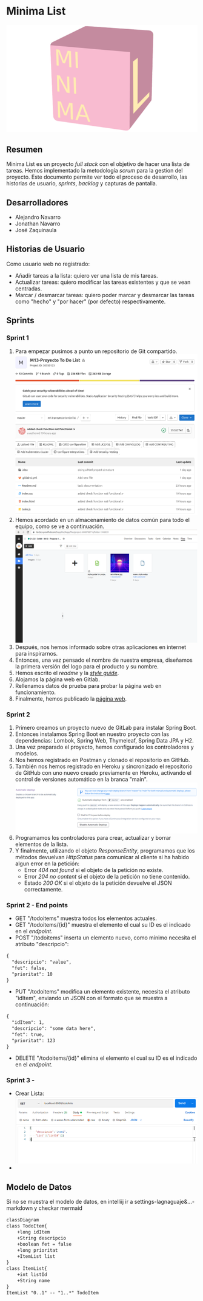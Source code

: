 # Minima List

![task1](img/readme/MinimalistLogo.png)

## Resumen

Minima List es un proyecto *full stack* con el objetivo de hacer una lista de tareas.
Hemos implementado la metodología *scrum* para la gestion del proyecto.
Este documento permite ver todo el proceso de desarrollo, las historias de usuario, *sprints*, *backlog* y capturas de pantalla.

## Desarrolladores

- Alejandro Navarro
- Jonathan Navarro
- José Zaquinaula

## Historias de Usuario

Como usuario web no registrado:
- Añadir tareas a la lista: quiero ver una lista de mis tareas.
- Actualizar tareas: quiero modificar las tareas existentes y que se vean centradas.
- Marcar / desmarcar tareas: quiero poder marcar y desmarcar las tareas como "hecho" y "por hacer" (por defecto) respectivamente.

## Sprints

### Sprint 1

1. Para empezar pusimos a punto un repositorio de Git compartido.
![task6](img/readme/gitlab.png)
2. Hemos acordado en un almacenamiento de datos común para todo el equipo, como se ve a continuación.
![task1](img/readme/proofhubFiles.png)
3. Después, nos hemos informado sobre otras aplicaciones en internet para inspirarnos.
4. Entonces, una vez pensado el nombre de nuestra empresa, diseñamos la primera versión del logo para el producto y su nombre.
5. Hemos escrito el *readme* y la *[style guide](https://itecbcn.proofhub.com/go?rpEkAwb)*.
6. Alojamos la página web en Gitlab.
7. Rellenamos datos de prueba para probar la página web en funcionamiento.
8. Finalmente, hemos publicado la [página web](https://josezaq.gitlab.io/m13-proyecto-to-do-list/).


### Sprint 2

1. Primero creamos un proyecto nuevo de GitLab para instalar Spring Boot.
2. Entonces instalamos Spring Boot en nuestro proyecto con las dependencias: Lombok, Spring Web, Thymeleaf, Spring Data JPA y H2.
3. Una vez preparado el proyecto, hemos configurado los controladores y modelos.
4. Nos hemos registrado en Postman y clonado el repositorio en GitHub.
5. También nos hemos registrado en Heroku y sincronizado el repositorio de GitHub con uno nuevo creado previamente en Heroku, activando el control de versiones automático en la branca "main".
![task1](img/readme/syncDeployment.png)
6. Programamos los controladores para crear, actualizar y borrar elementos de la lista.
7. Y finalmente, utilizando el objeto *ResponseEntity*, programamos que los métodos devuelvan *HttpStatus* para comunicar al cliente si ha habido algun error en la petición:
    - Error *404 not found* si el objeto de la petición no existe.
    - Error *204 no content* si el objeto de la petición no tiene contenido.
    - Estado *200 OK* si el objeto de la petición devuelve el JSON correctamente.

### Sprint 2 - End points

- GET "/todoitems" muestra todos los elementos actuales.
- GET "/todoitems/{id}" muestra el elemento el cual su ID es el indicado en el *endpoint*.
- POST "/todoitems" inserta un elemento nuevo, como mínimo necesita el atributo "descripcio":
```
{
  "descripcio": "value",
  "fet": false,
  "prioritat": 10
}
```
- PUT "/todoitems" modifica un elemento existente, necesita el atributo "idItem", enviando un JSON con el formato que se muestra a continuación:
```
{
  "idItem": 1,
  "descripcio": "some data here",
  "fet": true,
  "prioritat": 123
}
```
- DELETE "/todoitems/{id}" elimina el elemento el cual su ID es el indicado en el *endpoint*.
###  Sprint 3 - 
- Crear Lista:
![como crear un item relacionado con una lista](src/main/resources/static/img/agregar_un_item_relationship.png)
- 
## Modelo de Datos 
Si no se muestra el modelo de datos, en intelliij ir a settings-lagnaguaje&...-markdown y checkar mermaid
```mermaid
classDiagram
class TodoItem{
    +long idItem
    +String descripcio
    +boolean fet = false
    +long prioritat
    +ItemList list
}
class ItemList{
    +int listId
    +String name
}
ItemList "0..1" -- "1..*" TodoItem  
```